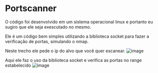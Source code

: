 # Portscanner

O código foi desenvolvido em um sistema operacional linux e portanto eu sugiro que ele seja exescutado no mesmo.

Ele é um código bem simples utilizando a biblioteca socket para fazer a verificação de portas, simulando o nmap.

Neste trecho ele pede o ip do alvo que você quer escanear.
![image](https://user-images.githubusercontent.com/82810317/136414514-6000b8de-9031-47a4-be44-adb43e005544.png)

Aqui ele faz o uso da biblioteca socket e verifica as portas no range estabelecido
![image](https://user-images.githubusercontent.com/82810317/136414731-5497f4a7-41b5-4b99-a38e-07d1f55b95da.png)
